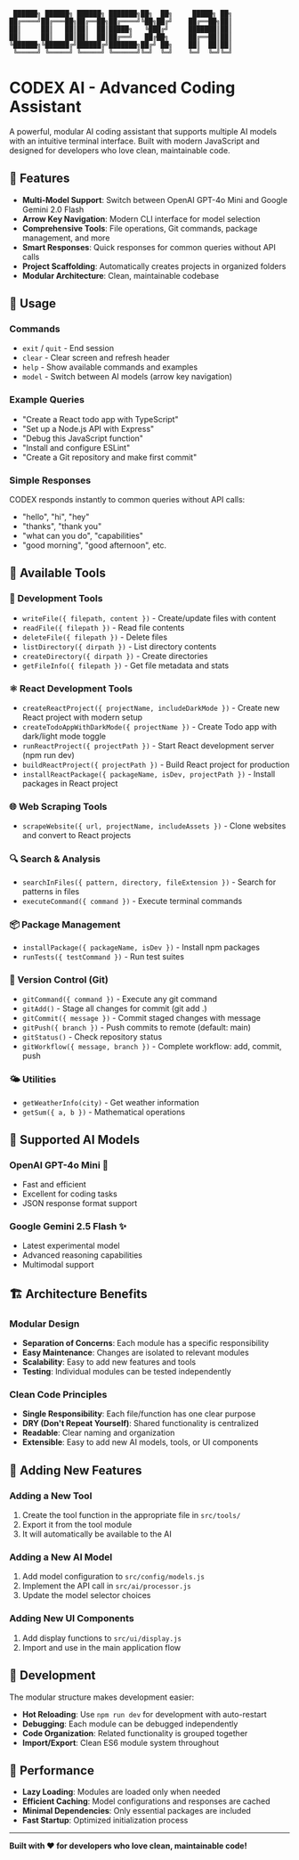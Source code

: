 ```
 ██████╗ ██████╗ ██████╗ ███████╗██╗  ██╗     █████╗ ██╗ 
██╔════╝██╔═══██╗██╔══██╗██╔════╝╚██╗██╔╝    ██╔══██╗██║ 
██║     ██║   ██║██║  ██║█████╗   ╚███╔╝     ███████║██║ 
██║     ██║   ██║██║  ██║██╔══╝   ██╔██╗     ██╔══██║██║ 
╚██████╗╚██████╔╝██████╔╝███████╗██╔╝ ██╗    ██║  ██║██║ 
 ╚═════╝ ╚═════╝ ╚═════╝ ╚══════╝╚═╝  ╚═╝    ╚═╝  ╚═╝╚═╝ 
```

# CODEX AI - Advanced Coding Assistant

A powerful, modular AI coding assistant that supports multiple AI models with an intuitive terminal interface. Built with modern JavaScript and designed for developers who love clean, maintainable code.


## 🚀 Features

- **Multi-Model Support**: Switch between OpenAI GPT-4o Mini and Google Gemini 2.0 Flash
- **Arrow Key Navigation**: Modern CLI interface for model selection
- **Comprehensive Tools**: File operations, Git commands, package management, and more
- **Smart Responses**: Quick responses for common queries without API calls
- **Project Scaffolding**: Automatically creates projects in organized folders
- **Modular Architecture**: Clean, maintainable codebase



## 🎯 Usage

### Commands
- `exit` / `quit` - End session
- `clear` - Clear screen and refresh header
- `help` - Show available commands and examples
- `model` - Switch between AI models (arrow key navigation)

### Example Queries
- "Create a React todo app with TypeScript"
- "Set up a Node.js API with Express"
- "Debug this JavaScript function"
- "Install and configure ESLint"
- "Create a Git repository and make first commit"

### Simple Responses
CODEX responds instantly to common queries without API calls:
- "hello", "hi", "hey"
- "thanks", "thank you"
- "what can you do", "capabilities"
- "good morning", "good afternoon", etc.

## 🔧 Available Tools

### 🔧 Development Tools
- `writeFile({ filepath, content })` - Create/update files with content
- `readFile({ filepath })` - Read file contents
- `deleteFile({ filepath })` - Delete files
- `listDirectory({ dirpath })` - List directory contents
- `createDirectory({ dirpath })` - Create directories
- `getFileInfo({ filepath })` - Get file metadata and stats

### ⚛️ React Development Tools
- `createReactProject({ projectName, includeDarkMode })` - Create new React project with modern setup
- `createTodoAppWithDarkMode({ projectName })` - Create Todo app with dark/light mode toggle
- `runReactProject({ projectPath })` - Start React development server (npm run dev)
- `buildReactProject({ projectPath })` - Build React project for production
- `installReactPackage({ packageName, isDev, projectPath })` - Install packages in React project

### 🌐 Web Scraping Tools
- `scrapeWebsite({ url, projectName, includeAssets })` - Clone websites and convert to React projects

### 🔍 Search & Analysis
- `searchInFiles({ pattern, directory, fileExtension })` - Search for patterns in files
- `executeCommand({ command })` - Execute terminal commands

### 📦 Package Management
- `installPackage({ packageName, isDev })` - Install npm packages
- `runTests({ testCommand })` - Run test suites

### 🔧 Version Control (Git)
- `gitCommand({ command })` - Execute any git command
- `gitAdd()` - Stage all changes for commit (git add .)
- `gitCommit({ message })` - Commit staged changes with message
- `gitPush({ branch })` - Push commits to remote (default: main)
- `gitStatus()` - Check repository status
- `gitWorkflow({ message, branch })` - Complete workflow: add, commit, push

### 🌤️ Utilities
- `getWeatherInfo(city)` - Get weather information
- `getSum({ a, b })` - Mathematical operations

## 🤖 Supported AI Models

### OpenAI GPT-4o Mini 🤖
- Fast and efficient
- Excellent for coding tasks
- JSON response format support

### Google Gemini 2.5 Flash ✨
- Latest experimental model
- Advanced reasoning capabilities
- Multimodal support

## 🏗️ Architecture Benefits

### Modular Design
- **Separation of Concerns**: Each module has a specific responsibility
- **Easy Maintenance**: Changes are isolated to relevant modules
- **Scalability**: Easy to add new features and tools
- **Testing**: Individual modules can be tested independently

### Clean Code Principles
- **Single Responsibility**: Each file/function has one clear purpose
- **DRY (Don't Repeat Yourself)**: Shared functionality is centralized
- **Readable**: Clear naming and organization
- **Extensible**: Easy to add new AI models, tools, or UI components

## 🔄 Adding New Features

### Adding a New Tool
1. Create the tool function in the appropriate file in `src/tools/`
2. Export it from the tool module
3. It will automatically be available to the AI

### Adding a New AI Model
1. Add model configuration to `src/config/models.js`
2. Implement the API call in `src/ai/processor.js`
3. Update the model selector choices

### Adding New UI Components
1. Add display functions to `src/ui/display.js`
2. Import and use in the main application flow

## 📝 Development

The modular structure makes development easier:

- **Hot Reloading**: Use `npm run dev` for development with auto-restart
- **Debugging**: Each module can be debugged independently
- **Code Organization**: Related functionality is grouped together
- **Import/Export**: Clean ES6 module system throughout

## 🚀 Performance

- **Lazy Loading**: Modules are loaded only when needed
- **Efficient Caching**: Model configurations and responses are cached
- **Minimal Dependencies**: Only essential packages are included
- **Fast Startup**: Optimized initialization process

---

**Built with ❤️ for developers who love clean, maintainable code!**